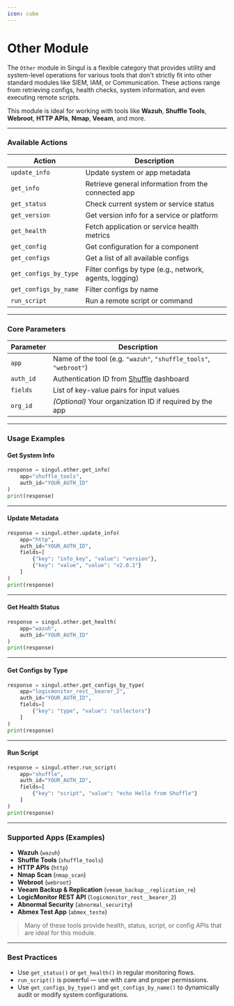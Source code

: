 ```yaml
---
icon: cube
---
```


# Other Module

The `Other` module in Singul is a flexible category that provides utility and system-level operations for various tools that don't strictly fit into other standard modules like SIEM, IAM, or Communication. These actions range from retrieving configs, health checks, system information, and even executing remote scripts.

This module is ideal for working with tools like **Wazuh**, **Shuffle Tools**, **Webroot**, **HTTP APIs**, **Nmap**, **Veeam**, and more.

***

### Available Actions

| Action                | Description                                             |
| --------------------- | ------------------------------------------------------- |
| `update_info`         | Update system or app metadata                           |
| `get_info`            | Retrieve general information from the connected app     |
| `get_status`          | Check current system or service status                  |
| `get_version`         | Get version info for a service or platform              |
| `get_health`          | Fetch application or service health metrics             |
| `get_config`          | Get configuration for a component                       |
| `get_configs`         | Get a list of all available configs                     |
| `get_configs_by_type` | Filter configs by type (e.g., network, agents, logging) |
| `get_configs_by_name` | Filter configs by name                                  |
| `run_script`          | Run a remote script or command                          |

***

### Core Parameters

| Parameter | Description                                                       |
| --------- | ----------------------------------------------------------------- |
| `app`     | Name of the tool (e.g. `"wazuh"`, `"shuffle_tools"`, `"webroot"`) |
| `auth_id` | Authentication ID from [Shuffle](https://shuffler.io/) dashboard  |
| `fields`  | List of key-value pairs for input values                          |
| `org_id`  | _(Optional)_ Your organization ID if required by the app          |

***

### Usage Examples

#### Get System Info

```python
response = singul.other.get_info(
    app="shuffle_tools",
    auth_id="YOUR_AUTH_ID"
)
print(response)
```

***

#### Update Metadata

```python
response = singul.other.update_info(
    app="http",
    auth_id="YOUR_AUTH_ID",
    fields=[
        {"key": "info_key", "value": "version"},
        {"key": "value", "value": "v2.0.1"}
    ]
)
print(response)
```

***

#### Get Health Status

```python
response = singul.other.get_health(
    app="wazuh",
    auth_id="YOUR_AUTH_ID"
)
print(response)
```

***

#### Get Configs by Type

```python
response = singul.other.get_configs_by_type(
    app="logicmonitor_rest__bearer_2",
    auth_id="YOUR_AUTH_ID",
    fields=[
        {"key": "type", "value": "collectors"}
    ]
)
print(response)
```

***

#### Run Script

```python
response = singul.other.run_script(
    app="shuffle",
    auth_id="YOUR_AUTH_ID",
    fields=[
        {"key": "script", "value": "echo Hello from Shuffle"}
    ]
)
print(response)
```

***

### Supported Apps (Examples)

* **Wazuh** (`wazuh`)
* **Shuffle Tools** (`shuffle_tools`)
* **HTTP APIs** (`http`)
* **Nmap Scan** (`nmap_scan`)
* **Webroot** (`webroot`)
* **Veeam Backup & Replication** (`veeam_backup__replication_re`)
* **LogicMonitor REST API** (`logicmonitor_rest__bearer_2`)
* **Abnormal Security** (`abnormal_security`)
* **Abmex Test App** (`abmex_teste`)

> Many of these tools provide health, status, script, or config APIs that are ideal for this module.

***

### Best Practices

* Use `get_status()` or `get_health()` in regular monitoring flows.
* `run_script()` is powerful — use with care and proper permissions.
* Use `get_configs_by_type()` and `get_configs_by_name()` to dynamically audit or modify system configurations.
